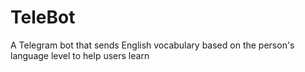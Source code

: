 # TeleBot
A Telegram bot that sends English vocabulary based on the person's language level to help users learn
